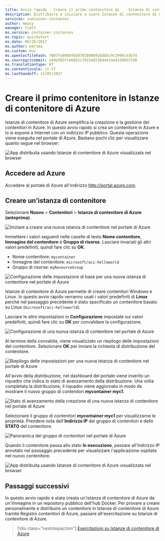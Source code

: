 ```yaml
---
title: Avvio rapido - Creare il primo contenitore di 	Istanze di contenitore di Azure con il portale di Azure
description: Distribuire e iniziare a usare Istanze di contenitore di Azure
services: container-instances
author: mmacy
manager: timlt
ms.service: container-instances
ms.topic: quickstart
ms.date: 09/25/2017
ms.author: marsma
ms.custom: mvc
ms.openlocfilehash: 7007fa8989f6d87028906918dbbc9c2998cd3bf4
ms.sourcegitcommit: a48e503fce6d51c7915dd23b4de14a91dd0337d8
ms.translationtype: HT
ms.contentlocale: it-IT
ms.lasthandoff: 12/05/2017
---
```

# <a name="create-your-first-container-in-azure-container-instances"></a>Creare il primo contenitore in Istanze di contenitore di Azure

Istanze di contenitore di Azure semplifica la creazione e la gestione dei contenitori in Azure. In questo avvio rapido si crea un contenitore in Azure e lo si espone a Internet con un indirizzo IP pubblico. Questa operazione viene eseguita nel portale di Azure. Bastano pochi clic per visualizzare quanto segue nel browser:

![App distribuita usando Istanze di contenitore di Azure visualizzata nel browser][aci-app-browser]

## <a name="log-in-to-azure"></a>Accedere ad Azure

Accedere al portale di Azure all'indirizzo http://portal.azure.com.

## <a name="create-a-container-instance"></a>Creare un'istanza di contenitore

Selezionare **Nuovo** > **Contenitori** > **Istanze di contenitore di Azure (anteprima)**.

![Iniziare a creare una nuova istanza di contenitore nel portale di Azure][aci-portal-01]

Immettere i valori seguenti nelle caselle di testo **Nome contenitore**, **Immagine del contenitore** e **Gruppo di risorse**. Lasciare invariati gli altri valori predefiniti, quindi fare clic su **OK**.

* Nome contenitore: `mycontainer`
* Immagine del contenitore: `microsoft/aci-helloworld`
* Gruppo di risorse: `myResourceGroup`

![Configurazione delle impostazioni di base per una nuova istanza di contenitore nel portale di Azure][aci-portal-03]

Istanze di contenitore di Azure permette di creare contenitori Windows e Linux. In questo avvio rapido verranno usati i valori predefiniti di **Linux** perché nel passaggio precedente è stato specificato un contenitore basato su Linux (`microsoft/aci-helloworld`).

Lasciare le altre impostazioni in **Configurazione** impostate sui valori predefiniti, quindi fare clic su **OK** per convalidare la configurazione.

![Configurazione di una nuova istanza di contenitore nel portale di Azure][aci-portal-04]

Al termine della convalida, viene visualizzato un riepilogo delle impostazioni del contenitore. Selezionare **OK** per inviare la richiesta di distribuzione del contenitore.

![Riepilogo delle impostazioni per una nuova istanza di contenitore nel portale di Azure][aci-portal-05]

All'avvio della distribuzione, nel dashboard del portale viene inserito un riquadro che indica lo stato di avanzamento della distribuzione. Una volta completata la distribuzione, il riquadro viene aggiornato in modo da mostrare il nuovo gruppo di contenitori **mycontainer myc1**.

![Stato di avanzamento della creazione di una nuova istanza di contenitore nel portale di Azure][aci-portal-08]

Selezionare il gruppo di contenitori **mycontainer myc1** per visualizzarne le proprietà. Prendere nota dell'**Indirizzo IP** del gruppo di contenitori e dello **STATO** del contenitore.

![Panoramica del gruppo di contenitori nel portale di Azure][aci-portal-06]

Quando il contenitore passa allo stato **In esecuzione**, passare all'indirizzo IP annotato nel passaggio precedente per visualizzare l'applicazione ospitata nel nuovo contenitore.

![App distribuita usando Istanze di contenitore di Azure visualizzata nel browser][aci-app-browser]

<!-- IMAGES -->
[aci-portal-01]: ./media/container-instances-quickstart-portal/qs-portal-01.png
[aci-portal-02]: ./media/container-instances-quickstart-portal/qs-portal-02.png
[aci-portal-03]: ./media/container-instances-quickstart-portal/qs-portal-03.png
[aci-portal-04]: ./media/container-instances-quickstart-portal/qs-portal-04.png
[aci-portal-05]: ./media/container-instances-quickstart-portal/qs-portal-05.png
[aci-portal-06]: ./media/container-instances-quickstart-portal/qs-portal-06.png
[aci-app-browser]: ./media/container-instances-quickstart-portal/qs-portal-07.png
[aci-portal-08]: ./media/container-instances-quickstart-portal/qs-portal-08.png

## <a name="next-steps"></a>Passaggi successivi

In questo avvio rapido è stata creata un'istanza di contenitore di Azure da un'immagine in un repository pubblico dell'hub Docker. Per provare a creare personalmente e distribuire un contenitore in Istanze di contenitore di Azure tramite Registro contenitori di Azure, passare all'esercitazione su Istanze di contenitore di Azure.

> [!div class="nextstepaction"]
> [Esercitazioni su Istanze di contenitore di Azure](./container-instances-tutorial-prepare-app.md)